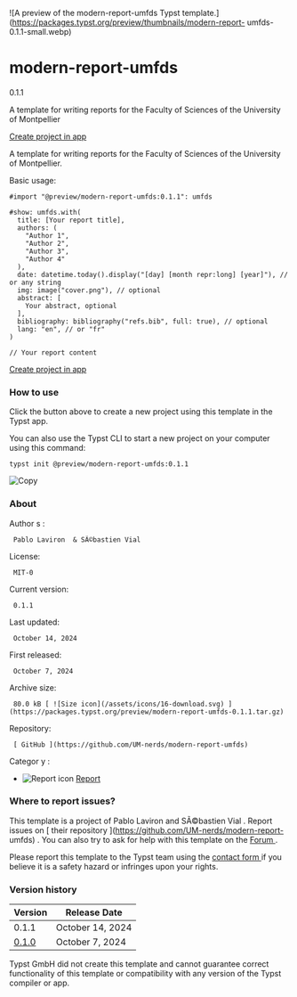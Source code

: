 ![A preview of the modern-report-umfds Typst
template.](https://packages.typst.org/preview/thumbnails/modern-report-
umfds-0.1.1-small.webp)

#  modern-report-umfds

0.1.1

A template for writing reports for the Faculty of Sciences of the University
of Montpellier

[ Create project in app ](/app?template=modern-report-umfds&version=0.1.1)

A template for writing reports for the Faculty of Sciences of the University
of Montpellier.

Basic usage:

    
    
    #import "@preview/modern-report-umfds:0.1.1": umfds
    
    #show: umfds.with(
      title: [Your report title],
      authors: (
        "Author 1",
        "Author 2",
        "Author 3",
        "Author 4"
      ),
      date: datetime.today().display("[day] [month repr:long] [year]"), // or any string
      img: image("cover.png"), // optional
      abstract: [
        Your abstract, optional
      ],
      bibliography: bibliography("refs.bib", full: true), // optional
      lang: "en", // or "fr"
    )
    
    // Your report content
    

[ Create project in app ](/app?template=modern-report-umfds&version=0.1.1)

###  How to use

Click the button above to create a new project using this template in the
Typst app.

You can also use the Typst CLI to start a new project on your computer using
this command:

    
    
    typst init @preview/modern-report-umfds:0.1.1

![Copy](/assets/icons/16-copy.svg)

###  About

Author  s  :

     Pablo Laviron  & SÃ©bastien Vial 
License:

     MIT-0 
Current version:

     0.1.1 
Last updated:

     October 14, 2024 
First released:

     October 7, 2024 
Archive size:

     80.0 kB [ ![Size icon](/assets/icons/16-download.svg) ](https://packages.typst.org/preview/modern-report-umfds-0.1.1.tar.gz)
Repository:

     [ GitHub ](https://github.com/UM-nerds/modern-report-umfds)
Categor  y  :

    

  * ![Report icon](/assets/icons/16-speak.svg) [ Report ](https://typst.app/universe/search/?category=report)

###  Where to report issues?

This  template  is a project of  Pablo Laviron and SÃ©bastien Vial  .  Report
issues on  [ their repository ](https://github.com/UM-nerds/modern-report-
umfds) .  You can also try to ask for help with this  template  on the  [
Forum ](https://forum.typst.app) .

Please report this  template  to the Typst team using the  [ contact form
](https://typst.app/contact) if you believe it is a safety hazard or infringes
upon your rights.

###  Version history

Version  |  Release Date   
---|---  
0.1.1  |  October 14, 2024   
[ 0.1.0 ](https://typst.app/universe/package/modern-report-umfds/0.1.0/) |  October 7, 2024   
  
Typst GmbH did not create this  template  and cannot guarantee correct
functionality of this  template  or compatibility with any version of the
Typst compiler or app.

